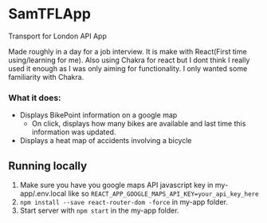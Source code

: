 # SamTFLApp
Transport for London API App

Made roughly in a day for a job interview. It is make with React(First time using/learning for me). Also using Chakra for react but I dont think I really used it enough as I was only aiming for functionality. I only wanted some familiarity with Chakra.
### What it does:
* Displays BikePoint information on a google map
    * On click, displays how many bikes are available and last time this information was updated.
* Displays a heat map of accidents involving a bicycle

## Running locally
1. Make sure you have you google maps API javascript key in my-app/.env.local like so
`REACT_APP_GOOGLE_MAPS_API_KEY=your_api_key_here`
2. `npm install --save react-router-dom -force` in my-app folder.
2. Start server with `npm start` in the my-app folder.
